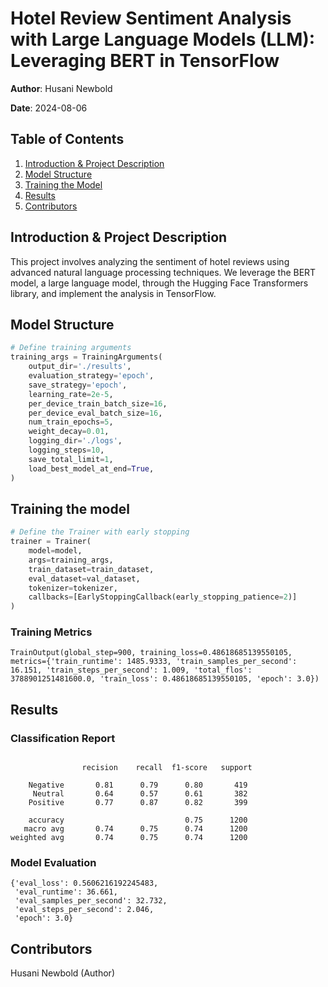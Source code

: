 # Hotel Review Sentiment Analysis with Large Language Models (LLM): Leveraging BERT in TensorFlow

**Author**: Husani Newbold

**Date**: 2024-08-06

## Table of Contents
1. [Introduction & Project Description](#introduction--project-description)
2. [Model Structure](#model-structure)
3. [Training the Model](#training-the-model)
4. [Results](#results)
5. [Contributors](#contributors)

## Introduction & Project Description
This project involves analyzing the sentiment of hotel reviews using advanced natural language processing techniques. We leverage the BERT model, a large language model, through the Hugging Face Transformers library, and implement the analysis in TensorFlow. 

## Model Structure
```python
# Define training arguments
training_args = TrainingArguments(
    output_dir='./results',
    evaluation_strategy='epoch',
    save_strategy='epoch', 
    learning_rate=2e-5,
    per_device_train_batch_size=16,
    per_device_eval_batch_size=16,
    num_train_epochs=5,  
    weight_decay=0.01,
    logging_dir='./logs',
    logging_steps=10,
    save_total_limit=1,
    load_best_model_at_end=True,  
)

```

## Training the model
```python
# Define the Trainer with early stopping
trainer = Trainer(
    model=model,
    args=training_args,
    train_dataset=train_dataset,
    eval_dataset=val_dataset,
    tokenizer=tokenizer,
    callbacks=[EarlyStoppingCallback(early_stopping_patience=2)]  
)
```

### Training Metrics
```
TrainOutput(global_step=900, training_loss=0.48618685139550105, metrics={'train_runtime': 1485.9333, 'train_samples_per_second': 16.151, 'train_steps_per_second': 1.009, 'total_flos': 3788901251481600.0, 'train_loss': 0.48618685139550105, 'epoch': 3.0})
```

## Results
### Classification Report
```
              
                recision    recall  f1-score   support

    Negative       0.81      0.79      0.80       419
     Neutral       0.64      0.57      0.61       382
    Positive       0.77      0.87      0.82       399

    accuracy                           0.75      1200
   macro avg       0.74      0.75      0.74      1200
weighted avg       0.74      0.75      0.74      1200
```

### Model Evaluation
```
{'eval_loss': 0.5606216192245483,
 'eval_runtime': 36.661,
 'eval_samples_per_second': 32.732,
 'eval_steps_per_second': 2.046,
 'epoch': 3.0}
```

## Contributors
Husani Newbold (Author)



